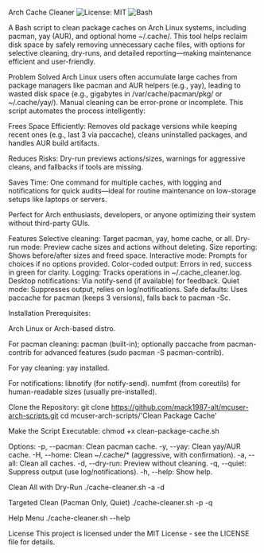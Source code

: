 Arch Cache Cleaner
![License: MIT](https://img.shields.io/badge/License-MIT-yellow.svg)
![Bash](https://img.shields.io/badge/Bash-Script-blue)

A Bash script to clean package caches on Arch Linux systems, including pacman, yay (AUR), and optional home ~/.cache/. This tool helps reclaim disk space by safely removing unnecessary cache files, with options for selective cleaning, dry-runs, and detailed reporting—making maintenance efficient and user-friendly.

Problem Solved
Arch Linux users often accumulate large caches from package managers like pacman and AUR helpers (e.g., yay), leading to wasted disk space (e.g., gigabytes in /var/cache/pacman/pkg/ or ~/.cache/yay/). Manual cleaning can be error-prone or incomplete. This script automates the process intelligently:

Frees Space Efficiently: Removes old package versions while keeping recent ones (e.g., last 3 via paccache), cleans uninstalled packages, and handles AUR build artifacts.

Reduces Risks: Dry-run previews actions/sizes, warnings for aggressive cleans, and fallbacks if tools are missing.

Saves Time: One command for multiple caches, with logging and notifications for quick audits—ideal for routine maintenance on low-storage setups like laptops or servers.

Perfect for Arch enthusiasts, developers, or anyone optimizing their system without third-party GUIs.

Features
Selective cleaning: Target pacman, yay, home cache, or all.
Dry-run mode: Preview cache sizes and actions without deleting.
Size reporting: Shows before/after sizes and freed space.
Interactive mode: Prompts for choices if no options provided.
Color-coded output: Errors in red, success in green for clarity.
Logging: Tracks operations in ~/.cache_cleaner.log.
Desktop notifications: Via notify-send (if available) for feedback.
Quiet mode: Suppresses output, relies on log/notifications.
Safe defaults: Uses paccache for pacman (keeps 3 versions), falls back to pacman -Sc.

Installation
Prerequisites:

Arch Linux or Arch-based distro.

For pacman cleaning: pacman (built-in); optionally paccache from pacman-contrib for advanced features (sudo pacman -S pacman-contrib).

For yay cleaning: yay installed.

For notifications: libnotify (for notify-send).
numfmt (from coreutils) for human-readable sizes (usually pre-installed).

Clone the Repository:
git clone https://github.com/mack1987-alt/mcuser-arch-scripts.git
cd mcuser-arch-scripts/'Clean Package Cache'

Make the Script Executable:
chmod +x clean-package-cache.sh

Options:
-p, --pacman: Clean pacman cache.
-y, --yay: Clean yay/AUR cache.
-H, --home: Clean ~/.cache/* (aggressive, with confirmation).
-a, --all: Clean all caches.
-d, --dry-run: Preview without cleaning.
-q, --quiet: Suppress output (use log/notifications).
-h, --help: Show help.

Clean All with Dry-Run
./cache-cleaner.sh -a -d

Targeted Clean (Pacman Only, Quiet)
./cache-cleaner.sh -p -q

Help Menu
./cache-cleaner.sh --help

License
This project is licensed under the MIT License - see the LICENSE file for details.


